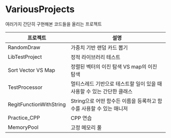 # VariousProjects

여러가지 간단히 구현해본 코드들을 올리는 프로젝트

| 프로젝트           | 설명                                                                   |
| ------------------ | ---------------------------------------------------------------------- |
| RandomDraw         | 가중치 기반 랜덤 카드 뽑기                                             |
| LibTestProject     | 정적 라이브러리 테스트                                                 |
| Sort Vector VS Map | 정렬된 벡터의 이진 탐색 VS map의 이진 탐색                             |
| TestProcessor      | 멀티스레드 기반으로 테스트할 일이 있을 때 사용할 수 있는 간단한 클래스 |
| RegitFunctionWithString      | String으로 어떤 함수든 이름을 등록하고 함수를 사용할 수 있는 매니저 |
| Practice_CPP      | CPP 연습 |
| MemoryPool      | 고정 메모리 풀 |
